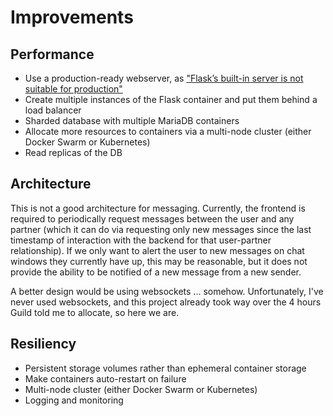 # Improvements

## Performance
* Use a production-ready webserver, as ["Flask’s built-in server is not suitable for production"](https://flask.palletsprojects.com/en/2.0.x/deploying/)
* Create multiple instances of the Flask container and put them behind a load balancer
* Sharded database with multiple MariaDB containers
* Allocate more resources to containers via a multi-node cluster (either Docker Swarm or Kubernetes)
* Read replicas of the DB

## Architecture
This is not a good architecture for messaging.
Currently, the frontend is required to periodically request messages between the user and any partner (which it can do
via requesting only new messages since the last timestamp of interaction with the backend for that user-partner
relationship).
If we only want to alert the user to new messages on chat windows they currently have up, this may be reasonable, but it
does not provide the ability to be notified of a new message from a new sender.

A better design would be using websockets ... somehow. Unfortunately, I've never used websockets, and this project
already took way over the 4 hours Guild told me to allocate, so here we are.

## Resiliency
* Persistent storage volumes rather than ephemeral container storage
* Make containers auto-restart on failure
* Multi-node cluster (either Docker Swarm or Kubernetes)
* Logging and monitoring